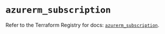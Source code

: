 # `azurerm_subscription`

Refer to the Terraform Registry for docs: [`azurerm_subscription`](https://registry.terraform.io/providers/hashicorp/azurerm/4.13.0/docs/resources/subscription).
